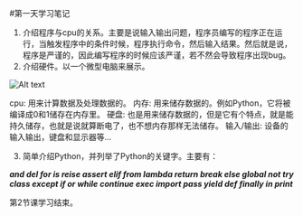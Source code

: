#第一天学习笔记

1. 介绍程序与cpu的关系。主要是说输入输出问题，程序员编写的程序正在运行，当触发程序中的条件时候，程序执行命令，然后输入结果。然后就是说，程序是严谨的，因此编写程序的时候应该严谨，若不然会导致程序出现bug。
2. 介绍硬件。以一个微型电脑来展示。

![Alt text](https://upload.wikimedia.org/wikipedia/commons/3/3d/RaspberryPi.jpg "微型电脑图")

cpu: 用来计算数据及处理数据的。
内存: 用来储存数据的。例如Python，它将被编译成0和1储存在内存里。
硬盘: 也是用来储存数据的，但是它有个特点，就是能持久储存，也就是说就算断电了，也不想内存那样无法储存。
输入/输出: 设备的输入输出，键盘和显示器等...

3. 简单介绍Python，并列举了Python的关键字。主要有：

**_and   del  for   is   reise   assert   elif   from   lambda   return   break   else   global   not   try   class   except   if   or   while   continue   exec   import   pass   yield   def   finally   in   print_**

第2节课学习结束。
